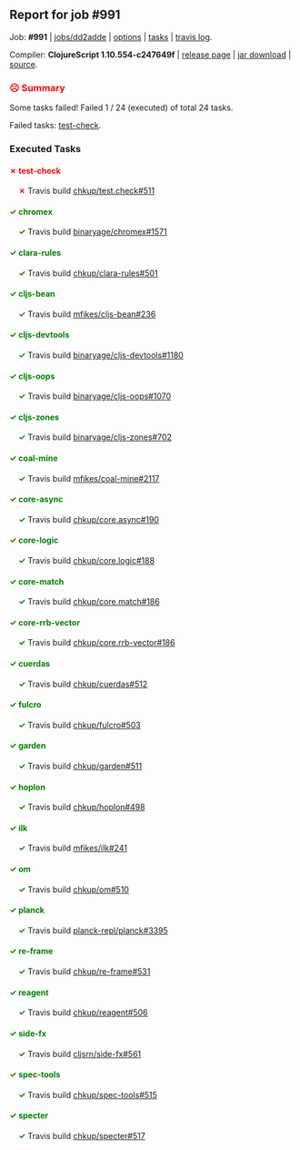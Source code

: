 ## Report for job #991

Job: **#991** | [jobs/dd2adde](https://github.com/cljs-oss/canary/commit/dd2adde8ecb93e7448c4b49dbfe1ee5a2fdc22cf) | [options](options.edn) | [tasks](tasks.edn) | [travis log](https://travis-ci.org/cljs-oss/canary/builds/552067533).

Compiler: **ClojureScript 1.10.554-c247649f** | [release page](https://github.com/cljs-oss/canary/releases/tag/r1.10.554-c247649f) | [jar download](https://github.com/cljs-oss/canary/releases/download/r1.10.554-c247649f/clojurescript-1.10.554-c247649f.jar) | [source](https://github.com/clojure/clojurescript/commit/c247649fa8b390fd0b72b6111d7f42229f9215c6).

### <b style='color:red'>☹ Summary</b>

Some tasks failed! Failed 1 / 24 (executed) of total 24 tasks.

Failed tasks: [test-check](#-test-check).

### Executed Tasks

#### <b style='color:red'>&#x2717; test-check</b>
&nbsp;&nbsp;&nbsp;&nbsp;<b style='color:red'>&#x2717;</b> Travis build [chkup/test.check#511](https://travis-ci.org/chkup/test.check/builds/552068343)<br>

#### <b style='color:green'>&#x2713; chromex</b>
&nbsp;&nbsp;&nbsp;&nbsp;<b style='color:green'>&#x2713;</b> Travis build [binaryage/chromex#1571](https://travis-ci.org/binaryage/chromex/builds/552068133)<br>

#### <b style='color:green'>&#x2713; clara-rules</b>
&nbsp;&nbsp;&nbsp;&nbsp;<b style='color:green'>&#x2713;</b> Travis build [chkup/clara-rules#501](https://travis-ci.org/chkup/clara-rules/builds/552068135)<br>

#### <b style='color:green'>&#x2713; cljs-bean</b>
&nbsp;&nbsp;&nbsp;&nbsp;<b style='color:green'>&#x2713;</b> Travis build [mfikes/cljs-bean#236](https://travis-ci.org/mfikes/cljs-bean/builds/552068137)<br>

#### <b style='color:green'>&#x2713; cljs-devtools</b>
&nbsp;&nbsp;&nbsp;&nbsp;<b style='color:green'>&#x2713;</b> Travis build [binaryage/cljs-devtools#1180](https://travis-ci.org/binaryage/cljs-devtools/builds/552068139)<br>

#### <b style='color:green'>&#x2713; cljs-oops</b>
&nbsp;&nbsp;&nbsp;&nbsp;<b style='color:green'>&#x2713;</b> Travis build [binaryage/cljs-oops#1070](https://travis-ci.org/binaryage/cljs-oops/builds/552068150)<br>

#### <b style='color:green'>&#x2713; cljs-zones</b>
&nbsp;&nbsp;&nbsp;&nbsp;<b style='color:green'>&#x2713;</b> Travis build [binaryage/cljs-zones#702](https://travis-ci.org/binaryage/cljs-zones/builds/552068165)<br>

#### <b style='color:green'>&#x2713; coal-mine</b>
&nbsp;&nbsp;&nbsp;&nbsp;<b style='color:green'>&#x2713;</b> Travis build [mfikes/coal-mine#2117](https://travis-ci.org/mfikes/coal-mine/builds/552068167)<br>

#### <b style='color:green'>&#x2713; core-async</b>
&nbsp;&nbsp;&nbsp;&nbsp;<b style='color:green'>&#x2713;</b> Travis build [chkup/core.async#190](https://travis-ci.org/chkup/core.async/builds/552068175)<br>

#### <b style='color:green'>&#x2713; core-logic</b>
&nbsp;&nbsp;&nbsp;&nbsp;<b style='color:green'>&#x2713;</b> Travis build [chkup/core.logic#188](https://travis-ci.org/chkup/core.logic/builds/552068179)<br>

#### <b style='color:green'>&#x2713; core-match</b>
&nbsp;&nbsp;&nbsp;&nbsp;<b style='color:green'>&#x2713;</b> Travis build [chkup/core.match#186](https://travis-ci.org/chkup/core.match/builds/552068183)<br>

#### <b style='color:green'>&#x2713; core-rrb-vector</b>
&nbsp;&nbsp;&nbsp;&nbsp;<b style='color:green'>&#x2713;</b> Travis build [chkup/core.rrb-vector#186](https://travis-ci.org/chkup/core.rrb-vector/builds/552068194)<br>

#### <b style='color:green'>&#x2713; cuerdas</b>
&nbsp;&nbsp;&nbsp;&nbsp;<b style='color:green'>&#x2713;</b> Travis build [chkup/cuerdas#512](https://travis-ci.org/chkup/cuerdas/builds/552068198)<br>

#### <b style='color:green'>&#x2713; fulcro</b>
&nbsp;&nbsp;&nbsp;&nbsp;<b style='color:green'>&#x2713;</b> Travis build [chkup/fulcro#503](https://travis-ci.org/chkup/fulcro/builds/552068200)<br>

#### <b style='color:green'>&#x2713; garden</b>
&nbsp;&nbsp;&nbsp;&nbsp;<b style='color:green'>&#x2713;</b> Travis build [chkup/garden#511](https://travis-ci.org/chkup/garden/builds/552068205)<br>

#### <b style='color:green'>&#x2713; hoplon</b>
&nbsp;&nbsp;&nbsp;&nbsp;<b style='color:green'>&#x2713;</b> Travis build [chkup/hoplon#498](https://travis-ci.org/chkup/hoplon/builds/552068214)<br>

#### <b style='color:green'>&#x2713; ilk</b>
&nbsp;&nbsp;&nbsp;&nbsp;<b style='color:green'>&#x2713;</b> Travis build [mfikes/ilk#241](https://travis-ci.org/mfikes/ilk/builds/552068294)<br>

#### <b style='color:green'>&#x2713; om</b>
&nbsp;&nbsp;&nbsp;&nbsp;<b style='color:green'>&#x2713;</b> Travis build [chkup/om#510](https://travis-ci.org/chkup/om/builds/552068360)<br>

#### <b style='color:green'>&#x2713; planck</b>
&nbsp;&nbsp;&nbsp;&nbsp;<b style='color:green'>&#x2713;</b> Travis build [planck-repl/planck#3395](https://travis-ci.org/planck-repl/planck/builds/552068323)<br>

#### <b style='color:green'>&#x2713; re-frame</b>
&nbsp;&nbsp;&nbsp;&nbsp;<b style='color:green'>&#x2713;</b> Travis build [chkup/re-frame#531](https://travis-ci.org/chkup/re-frame/builds/552068221)<br>

#### <b style='color:green'>&#x2713; reagent</b>
&nbsp;&nbsp;&nbsp;&nbsp;<b style='color:green'>&#x2713;</b> Travis build [chkup/reagent#506](https://travis-ci.org/chkup/reagent/builds/552068264)<br>

#### <b style='color:green'>&#x2713; side-fx</b>
&nbsp;&nbsp;&nbsp;&nbsp;<b style='color:green'>&#x2713;</b> Travis build [cljsrn/side-fx#561](https://travis-ci.org/cljsrn/side-fx/builds/552068290)<br>

#### <b style='color:green'>&#x2713; spec-tools</b>
&nbsp;&nbsp;&nbsp;&nbsp;<b style='color:green'>&#x2713;</b> Travis build [chkup/spec-tools#515](https://travis-ci.org/chkup/spec-tools/builds/552068251)<br>

#### <b style='color:green'>&#x2713; specter</b>
&nbsp;&nbsp;&nbsp;&nbsp;<b style='color:green'>&#x2713;</b> Travis build [chkup/specter#517](https://travis-ci.org/chkup/specter/builds/552068281)<br>